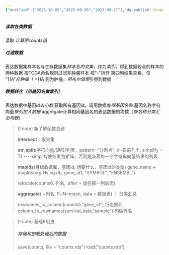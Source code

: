 ```yaml
---
{"modified":["2025-10-02","2025-09-28","2025-09-27"],"dg-publish":true,"permalink":"/Boxes/统计之光--数据预处理逻辑总结/","dgPassFrontmatter":true}
---
```


##### 读取各类数据
读取
*计算原counts值*
##### 过滤数据
表达数据集样本名与生存数据集*样本名的交集*，作为*索引*，得到数据较全的样本的两种数据
按TCGA命名规则过滤非肿瘤样本
	按"-"拆开
	第四列结果查看，仅 *"11A"非肿瘤*
	！=11A 则为肿瘤，*用布尔值索*引得到数据
##### 数据转化（用基因名做索引）
表达数据中基因*id去小数*
获取所有基因id，调用数据库*得基因名称*
基因名称字符向量*按列加入数据*
aggregate计算相同基因名的表达数据的均数（*按名称分类汇总均数*）

>[! note]  新了解函数总结
>
>**intersect**：取交集
>
>**str_split**(字符向量/矩阵/列表，pattern="分割点", n=要前几个, simplify = T)
> ----simplify使结果为矩阵，否则是装着每一个字符串向量结果的列表
> 
> **mapIds**(目标数据库，基因id, 想要什么，基因id的类型)
> gene_name <- mapIds(org.Hs.eg.db, gene_id1, "SYMBOL", "ENSEMBL")
> 
> relocate(counts6, 列名, .after = 放在那一列后面)
> 
> **aggregate**(.~列名, FUN=mean, data = 数据表)  ： 分类汇总
> 
> rownames_to_column(counts5,"gene_id") 行名做列
> column_to_rownames(survival_data,"sample") 列做行名


>[! note]  基础R用法
>##### 存储和加载处理后的数据
>save(counts, file = "counts.rda")
>load("counts.rda")


